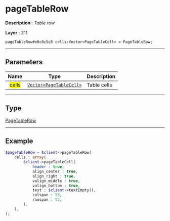 # pageTableRow

**Description** : *Table row*

**Layer** : 211

```tl
pageTableRow#e0c0c5e5 cells:Vector<PageTableCell> = PageTableRow;
```

---

## Parameters

| Name | Type | Description |
| :---: | :---: | :--- |
| <mark>cells</mark> | [`Vector<PageTableCell>`](type/PageTableCell) | Table cells |

---

## Type

[PageTableRow](type/PageTableRow)

---

## Example

```php
$pageTableRow = $client->pageTableRow(
	cells : array(
		$client->pageTableCell(
			header : true,
			align_center : true,
			align_right : true,
			valign_middle : true,
			valign_bottom : true,
			text : $client->textEmpty(),
			colspan : 53,
			rowspan : 92,
		),
	),
);
```